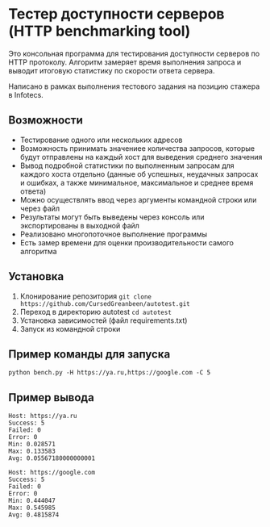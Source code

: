 # Тестер доступности серверов (HTTP benchmarking tool)
Это консольная программа для тестирования доступности серверов по HTTP протоколу. Алгоритм замеряет время выполнения запроса и выводит итоговую статистику по скорости ответа сервера.

Написано в рамках выполнения тестового задания на позицию стажера в Infotecs.

## Возможности
- Тестирование одного или нескольких адресов
- Возможность принимать значениее количества запросов, которые будут отправлены на
каждый хост для выведения среднего значения
- Вывод подробной статистики по выполненным запросам для каждого хоста отдельно (данные об успешных, неудачных запросах и ошибках, а также минимальное, максимальное и среднее время ответа)
- Можно осуществлять ввод через аргументы командной строки или через файл
- Результаты могут быть выведены через консоль или экспортированы в выходной файл
- Реализовано многопоточное выполнение программы
- Есть замер времени для оценки производительности самого алгоритма

## Установка
1. Клонирование репозитория
    ```git clone https://github.com/CursedGreanbeen/autotest.git``` 
2. Переход в директорию autotest
   ```cd autotest```
3. Установка зависимостей (файл requirements.txt)   
4. Запуск из командной строки
    
## Пример команды для запуска
```python bench.py -H https://ya.ru,https://google.com -C 5``` 

## Пример вывода
```
Host: https://ya.ru
Success: 5
Failed: 0
Error: 0
Min: 0.028571
Max: 0.133583
Avg: 0.05567180000000001

Host: https://google.com
Success: 5
Failed: 0
Error: 0
Min: 0.444047
Max: 0.545985
Avg: 0.4815874
``` 

